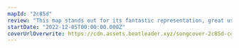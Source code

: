 ```yaml
---
mapId: "2c85d"
review: "This map stands out for its fantastic representation, great use of lighting and custom environment, very satisfying use of sliders and atmospheric feeling!"
startDate: "2022-12-05T00:00:00.000Z"
coverUrlOverwrite: https://cdn.assets.beatleader.xyz/songcover-2c85d-cover.jpg
---
```

